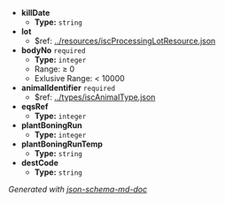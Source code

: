  - <b id="#/properties/killDate">killDate</b>
	 - **Type:** `string`
 - <b id="#/properties/lot">lot</b>
	 - &#36;ref: [../resources/iscProcessingLotResource.json](#..resourcesiscprocessinglotresource.json)
 - <b id="#/properties/bodyNo">bodyNo</b> `required`
	 - **Type:** `integer`
	 - Range:  &ge; 0
	 - Exlusive Range:  < 10000
 - <b id="#/properties/animalIdentifier">animalIdentifier</b> `required`
	 - &#36;ref: [../types/iscAnimalType.json](#..typesiscanimaltype.json)
 - <b id="#/properties/eqsRef">eqsRef</b>
	 - **Type:** `integer`
 - <b id="#/properties/plantBoningRun">plantBoningRun</b>
	 - **Type:** `integer`
 - <b id="#/properties/plantBoningRunTemp">plantBoningRunTemp</b>
	 - **Type:** `string`
 - <b id="#/properties/destCode">destCode</b>
	 - **Type:** `string`

_Generated with [json-schema-md-doc](https://brianwendt.github.io/json-schema-md-doc/)_
